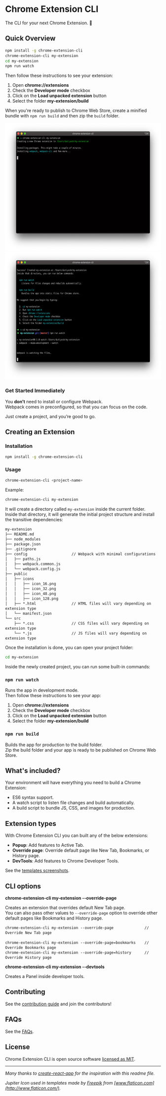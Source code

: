 # Chrome Extension CLI

The CLI for your next Chrome Extension. 🚀

## Quick Overview

```sh
npm install -g chrome-extension-cli
chrome-extension-cli my-extension
cd my-extension
npm run watch
```

Then follow these instructions to see your extension:
1. Open **chrome://extensions**
2. Check the **Developer mode** checkbox
3. Click on the **Load unpacked extension** button
4. Select the folder **my-extension/build**

When you're ready to publish to Chrome Web Store, create a minified bundle with `npm run build` and then zip the `build` folder.

<div align="center">
  <img width="600" height="413" src="assets/installation.png" alt="Chrome Extension CLI">
  <img width="600" height="413" src="assets/development.png" alt="Chrome Extension CLI">
</div>

### Get Started Immediately

You **don’t** need to install or configure Webpack.<br>
Webpack comes in preconfigured, so that you can focus on the code.

Just create a project, and you’re good to go.

## Creating an Extension

### Installation

```sh
npm install -g chrome-extension-cli
```

### Usage

```sh
chrome-extension-cli <project-name>
```

Example:
```sh
chrome-extension-cli my-extension
```

It will create a directory called `my-extension` inside the current folder.<br>
Inside that directory, it will generate the initial project structure and install the transitive dependencies:

```
my-extension
├── README.md
├── node_modules
├── package.json
├── .gitignore
├── config                    // Webpack with minimal configurations
│   ├── paths.js
│   ├── webpack.common.js
│   └── webpack.config.js
├── public
│   ├── icons
│   │   ├── icon_16.png
│   │   ├── icon_32.png
│   │   ├── icon_48.png
│   │   ├── icon_128.png
│   ├── *.html                // HTML files will vary depending on extension type
│   └── manifest.json
└── src
    ├── *.css                 // CSS files will vary depending on extension type
    └── *.js                  // JS files will vary depending on extension type
```

Once the installation is done, you can open your project folder:

```sh
cd my-extension
```

Inside the newly created project, you can run some built-in commands:

### `npm run watch`

Runs the app in development mode.<br>
Then follow these instructions to see your app:
1. Open **chrome://extensions**
2. Check the **Developer mode** checkbox
3. Click on the **Load unpacked extension** button
4. Select the folder **my-extension/build**

### `npm run build`

Builds the app for production to the build folder.<br>
Zip the build folder and your app is ready to be published on Chrome Web Store.

## What's included?

Your environment will have everything you need to build a Chrome Extension:

- ES6 syntax support.
- A watch script to listen file changes and build automatically.
- A build script to bundle JS, CSS, and images for production.

## Extension types

With Chrome Extension CLI you can built any of the below extensions:

- **Popup**: Add features to Active Tab.
- **Override page**: Override default page like New Tab, Bookmarks, or History page.
- **DevTools**: Add features to Chrome Developer Tools.

See the [templates screenshots](templates/README.md).

## CLI options

**chrome-extension-cli my-extension --override-page**

Creates an extension that overrides default New Tab page.<br>
You can also pass other values to `--override-page` option to override other default pages like Bookmarks and History page.

```
chrome-extension-cli my-extension --override-page              // Override New Tab page

chrome-extension-cli my-extension --override-page=bookmarks    // Override Bookmarks page
chrome-extension-cli my-extension --override-page=history      // Override History page
```

**chrome-extension-cli my-extension --devtools**

Creates a Panel inside developer tools.

## Contributing

See the [contribution guide](CONTRIBUTING.md) and join the contributors!

## FAQs

See the [FAQs](FAQ.md).

## License

Chrome Extension CLI is open source software [licensed as MIT](LICENSE).

---

_Many thanks to [create-react-app](https://github.com/facebook/create-react-app/blob/master/README.md) for the inspiration with this readme file._

_Jupiter Icon used in templates made by [Freepik](https://www.freepik.com/home) from [www.flaticon.com](http://www.flaticon.com/)._
